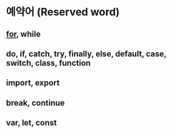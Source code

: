 예약어 (Reserved word)
====

## [for](https://github.com/Yangwook-Jeong/Today-I-learned/blob/master/VanillaJS/for%20statemnet.md), while 

## do, if, catch, try, finally, else, default, case, switch, class, function

## import, export

## break, continue

## var, let, const